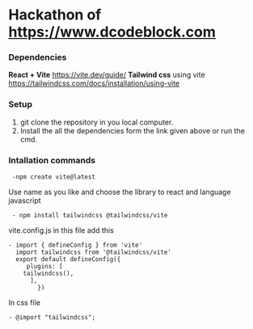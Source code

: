 # Hackathon of https://www.dcodeblock.com

### Dependencies 
 **React + Vite** https://vite.dev/guide/
 **Tailwind css** using vite https://tailwindcss.com/docs/installation/using-vite

### Setup
1. git clone the repository in you local computer.
2. Install the all the dependencies form the link given above or run the cmd.
 
### Intallation commands
     -npm create vite@latest
Use name as you like and choose the library to react and language javascript 

     - npm install tailwindcss @tailwindcss/vite
vite.config.js in this file add this 

    - import { defineConfig } from 'vite'
      import tailwindcss from '@tailwindcss/vite'
      export default defineConfig({
         plugins: [
        tailwindcss(),
          ],
            })


In css file 
   
    - @import "tailwindcss";

    